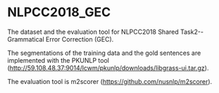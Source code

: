 # NLPCC2018_GEC
The dataset and the evaluation tool for NLPCC2018 Shared Task2--Grammatical Error Correction (GEC).

The segmentations of the training data and the gold sentences are implemented with the PKUNLP tool (http://59.108.48.37:9014/lcwm/pkunlp/downloads/libgrass-ui.tar.gz).

The evaluation tool is m2scorer (https://github.com/nusnlp/m2scorer).
